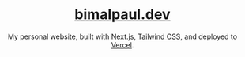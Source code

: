 <div align="center">
    <a href="https://bimalpaul.dev"><h1 align="center">bimalpaul.dev</h1></a>
    
My personal website, built with [Next.js](https://nextjs.org/), [Tailwind CSS](https://tailwindcss.com/), and deployed to [Vercel](https://vercel.com/).

</div>

